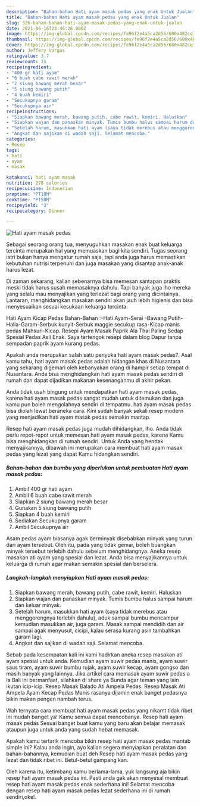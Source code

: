 ```yaml
---
description: "Bahan-bahan Hati ayam masak pedas yang enak Untuk Jualan"
title: "Bahan-bahan Hati ayam masak pedas yang enak Untuk Jualan"
slug: 326-bahan-bahan-hati-ayam-masak-pedas-yang-enak-untuk-jualan
date: 2021-06-16T23:46:26.000Z
image: https://img-global.cpcdn.com/recipes/fe96f2e4a5ca2d56/680x482cq70/hati-ayam-masak-pedas-foto-resep-utama.jpg
thumbnail: https://img-global.cpcdn.com/recipes/fe96f2e4a5ca2d56/680x482cq70/hati-ayam-masak-pedas-foto-resep-utama.jpg
cover: https://img-global.cpcdn.com/recipes/fe96f2e4a5ca2d56/680x482cq70/hati-ayam-masak-pedas-foto-resep-utama.jpg
author: Jeffery Vargas
ratingvalue: 3.7
reviewcount: 15
recipeingredient:
- "400 gr hati ayam"
- "6 buah cabe rawit merah"
- "2 siung bawang merah besar"
- "5 siung bawang putih"
- "4 buah kemiri"
- "Secukupnya garam"
- "Secukupnya air"
recipeinstructions:
- "Siapkan bawang merah, bawang putih, cabe rawit, kemiri. Haluskan"
- "Siapkan wajan dan panaskan minyak. Tumis bumbu halus sampai harum dan keluar minyak."
- "Setelah harum, masukkan hati ayam (saya tidak merebus atau menggorengnya terlebih dahulu), aduk sampai bumbu mencampur kemudian masukkan air, juga garam. Masak sampai mendidih dan air sampai agak menyusut, cicipi, kalau serasa kurang asin tambahkan garam lagi."
- "Angkat dan sajikan di wadah saji. Selamat mencoba."
categories:
- Resep
tags:
- hati
- ayam
- masak

katakunci: hati ayam masak 
nutrition: 278 calories
recipecuisine: Indonesian
preptime: "PT18M"
cooktime: "PT50M"
recipeyield: "3"
recipecategory: Dinner

---
```



![Hati ayam masak pedas](https://img-global.cpcdn.com/recipes/fe96f2e4a5ca2d56/680x482cq70/hati-ayam-masak-pedas-foto-resep-utama.jpg)

Sebagai seorang orang tua, menyuguhkan masakan enak buat keluarga tercinta merupakan hal yang memuaskan bagi kita sendiri. Tugas seorang istri bukan hanya mengatur rumah saja, tapi anda juga harus memastikan kebutuhan nutrisi terpenuhi dan juga masakan yang disantap anak-anak harus lezat.

Di zaman  sekarang, kalian sebenarnya bisa memesan santapan praktis meski tidak harus susah memasaknya dahulu. Tapi banyak juga lho mereka yang selalu mau menyajikan yang terlezat bagi orang yang dicintainya. Lantaran, menghidangkan masakan sendiri akan jauh lebih higienis dan bisa menyesuaikan sesuai kesukaan keluarga tercinta. 

Hati Ayam Kicap Pedas Bahan-Bahan :-Hati Ayam-Serai -Bawang Putih-Halia-Garam-Serbuk kunyit-Serbuk maggie secukup rasa-Kicap manis pedas Mahsuri-Kicap. Resepi Ayam Masak Paprik Ala Thai Paling Sedap Spesial Pedas Asli Enak. Saya tertengok resepi dalam blog Dapur tanpa sempadan paprik ayam kurang pedas.

Apakah anda merupakan salah satu penyuka hati ayam masak pedas?. Asal kamu tahu, hati ayam masak pedas adalah hidangan khas di Nusantara yang sekarang digemari oleh kebanyakan orang di hampir setiap tempat di Nusantara. Anda bisa menghidangkan hati ayam masak pedas sendiri di rumah dan dapat dijadikan makanan kesenanganmu di akhir pekan.

Anda tidak usah bingung untuk mendapatkan hati ayam masak pedas, karena hati ayam masak pedas sangat mudah untuk ditemukan dan juga kamu pun boleh mengolahnya sendiri di tempatmu. hati ayam masak pedas bisa diolah lewat beraneka cara. Kini sudah banyak sekali resep modern yang menjadikan hati ayam masak pedas semakin mantap.

Resep hati ayam masak pedas juga mudah dihidangkan, lho. Anda tidak perlu repot-repot untuk memesan hati ayam masak pedas, karena Kamu bisa menghidangkan di rumah sendiri. Untuk Anda yang hendak menyajikannya, dibawah ini merupakan cara membuat hati ayam masak pedas yang lezat yang dapat Kamu hidangkan sendiri.

<!--inarticleads1-->

##### Bahan-bahan dan bumbu yang diperlukan untuk pembuatan Hati ayam masak pedas:

1. Ambil 400 gr hati ayam
1. Ambil 6 buah cabe rawit merah
1. Siapkan 2 siung bawang merah besar
1. Gunakan 5 siung bawang putih
1. Siapkan 4 buah kemiri
1. Sediakan Secukupnya garam
1. Ambil Secukupnya air


Asam pedas ayam biasanya agak berminyak disebabkan minyak yang turun dari ayam tersebut. Oleh itu, pada yang tidak gemar, boleh buangkan minyak tersebut terlebih dahulu sebelum menghidangnya. Aneka resep masakan ati ayam yang spesial dan lezat. Anda bisa menyajikannya untuk keluarga di rumah agar makan semakin spesial dan berselera. 

<!--inarticleads2-->

##### Langkah-langkah menyiapkan Hati ayam masak pedas:

1. Siapkan bawang merah, bawang putih, cabe rawit, kemiri. Haluskan
1. Siapkan wajan dan panaskan minyak. Tumis bumbu halus sampai harum dan keluar minyak.
1. Setelah harum, masukkan hati ayam (saya tidak merebus atau menggorengnya terlebih dahulu), aduk sampai bumbu mencampur kemudian masukkan air, juga garam. Masak sampai mendidih dan air sampai agak menyusut, cicipi, kalau serasa kurang asin tambahkan garam lagi.
1. Angkat dan sajikan di wadah saji. Selamat mencoba.


Sebab pada kesempatan kali ini kami hadirkan aneka resep masakan ati ayam spesial untuk anda. Kemudian ayam suwir pedas manis, ayam suwir saus tiram, ayam suwir bumbu rujak, ayam suwir kecap, ayam gongso dan masih banyak yang lainnya. Jika artikel cara memasak ayam suwir pedas a la Bali ini bermanfaat, silahkan di share ya Bunda agar teman yang lain ikutan icip-icip. Resep Masak Balado Ati Ampela Pedas. Resep Masak Ati Ampela Ayam Kecap Pedas Manis rasanya dijamin enak banget pedasnya bikin makan pengen nambah terus. 

Wah ternyata cara membuat hati ayam masak pedas yang nikamt tidak ribet ini mudah banget ya! Kamu semua dapat mencobanya. Resep hati ayam masak pedas Sesuai banget buat kamu yang baru akan belajar memasak ataupun juga untuk anda yang sudah hebat memasak.

Apakah kamu tertarik mencoba bikin resep hati ayam masak pedas mantab simple ini? Kalau anda ingin, ayo kalian segera menyiapkan peralatan dan bahan-bahannya, kemudian buat deh Resep hati ayam masak pedas yang lezat dan tidak ribet ini. Betul-betul gampang kan. 

Oleh karena itu, ketimbang kamu berlama-lama, yuk langsung aja bikin resep hati ayam masak pedas ini. Pasti anda gak akan menyesal membuat resep hati ayam masak pedas enak sederhana ini! Selamat mencoba dengan resep hati ayam masak pedas lezat sederhana ini di rumah sendiri,oke!.

